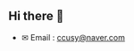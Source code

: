 ## Hi there 👋

- ✉ Email : ccusy@naver.com
<!--
- 📝 Blog : [https://blog.naver.com/naro_naro_/](https://blog.naver.com/naro_naro_)
**naro-naro/naro-naro** is a ✨ _special_ ✨ repository because its `README.md` (this file) appears on your GitHub profile.

Here are some ideas to get you started:

- 🔭 I’m currently working on ...
- 🌱 I’m currently learning ...
- 👯 I’m looking to collaborate on ...
- 🤔 I’m looking for help with ...
- 💬 Ask me about ...
- 📫 How to reach me: ...
- 😄 Pronouns: ...
- ⚡ Fun fact: ...
-->

